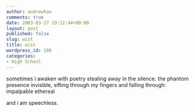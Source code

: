 ```yaml
---
author: andrewhao
comments: true
date: 2003-03-27 19:12:44+00:00
layout: post
published: false
slug: wist
title: wist
wordpress_id: 186
categories:
- High School
---
```


sometimes i awaken
with poetry
stealing away in the silence.
the phantom presence invisible,
sifting through my fingers
and
falling through:
impalpable
ethereal

and i am speechless.

